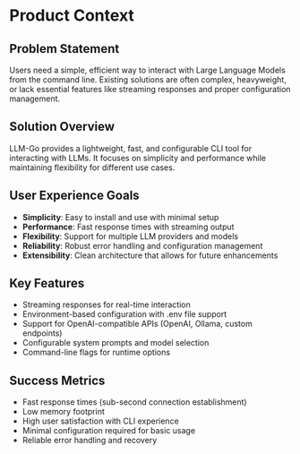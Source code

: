 # Product Context

## Problem Statement
Users need a simple, efficient way to interact with Large Language Models from the command line. Existing solutions are often complex, heavyweight, or lack essential features like streaming responses and proper configuration management.

## Solution Overview
LLM-Go provides a lightweight, fast, and configurable CLI tool for interacting with LLMs. It focuses on simplicity and performance while maintaining flexibility for different use cases.

## User Experience Goals
- **Simplicity**: Easy to install and use with minimal setup
- **Performance**: Fast response times with streaming output
- **Flexibility**: Support for multiple LLM providers and models
- **Reliability**: Robust error handling and configuration management
- **Extensibility**: Clean architecture that allows for future enhancements

## Key Features
- Streaming responses for real-time interaction
- Environment-based configuration with .env file support
- Support for OpenAI-compatible APIs (OpenAI, Ollama, custom endpoints)
- Configurable system prompts and model selection
- Command-line flags for runtime options

## Success Metrics
- Fast response times (sub-second connection establishment)
- Low memory footprint
- High user satisfaction with CLI experience
- Minimal configuration required for basic usage
- Reliable error handling and recovery
